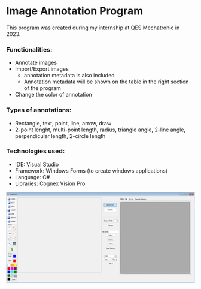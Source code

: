 # Image Annotation Program

This program was created during my internship at QES Mechatronic in 2023. 

### Functionalities:
- Annotate images  
- Import/Export images  
   - annotation metadata is also included  
   - Annotation metadata will be shown on the table in the right section of the program  
- Change the color of annotation  

### Types of annotations:
- Rectangle, text, point, line, arrow, draw  
- 2-point lenght, multi-point length, radius, triangle angle, 2-line angle, perpendicular length, 2-circle length  

### Technologies used:
- IDE: Visual Studio  
- Framework: Windows Forms (to create windows applications)  
- Language: C#  
- Libraries: Cognex Vision Pro  
  
![My Image](Docs/Annotation%20Program%20screen.png)
